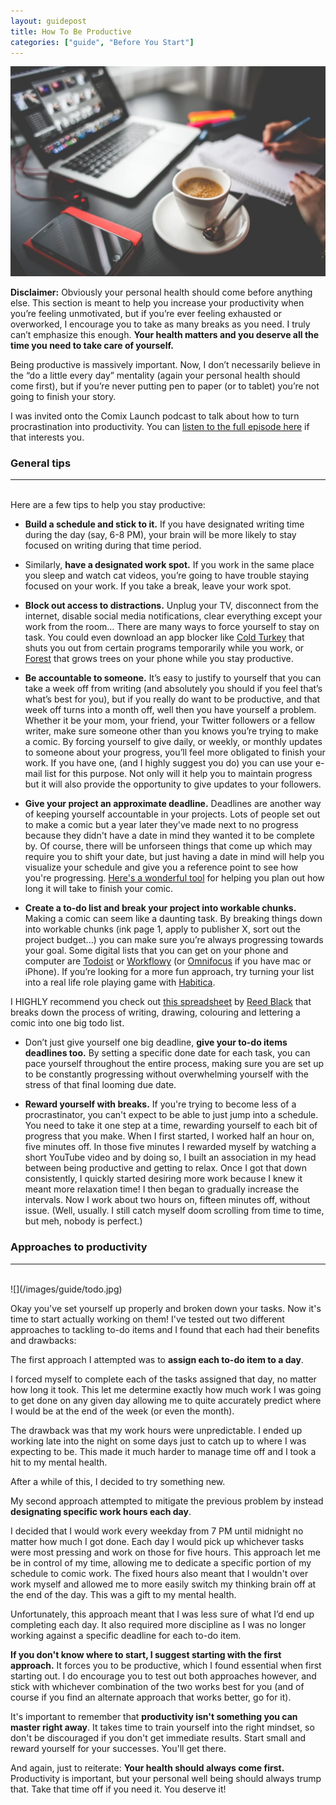 ```yaml
---
layout: guidepost
title: How To Be Productive
categories: ["guide", "Before You Start"]
---
```


![](/images/guide/prod.jpeg)

**Disclaimer:** Obviously your personal health should come before anything else. This section is meant to help you increase your productivity when you’re feeling unmotivated, but if you’re ever feeling exhausted or overworked, I encourage you to take as many breaks as you need. I truly can’t emphasize this enough. **Your health matters and you deserve all the time you need to take care of yourself.**

Being productive is massively important. Now, I don’t necessarily believe in the “do a little every day” mentality (again your personal health should come first), but if you’re never putting pen to paper (or to tablet) you’re not going to finish your story.

I was invited onto the Comix Launch podcast to talk about how to turn procrastination into productivity. You can [listen to the full episode here](http://www.comixlaunch.com/session133/) if that interests you.

### General tips

<hr><br>
Here are a few tips to help you stay productive:

- **Build a schedule and stick to it.** If you have designated writing time during the day (say, 6-8 PM), your brain will be more likely to stay focused on writing during that time period.

- Similarly, **have a designated work spot.** If you work in the same place you sleep and watch cat videos, you’re going to have trouble staying focused on your work. If you take a break, leave your work spot.

- **Block out access to distractions.** Unplug your TV, disconnect from the internet, disable social media notifications, clear everything except your work from the room… There are many ways to force yourself to stay on task. You could even download an app blocker like [Cold Turkey](https://getcoldturkey.com/) that shuts you out from certain programs temporarily while you work, or [Forest](https://www.forestapp.cc/en/) that grows trees on your phone while you stay productive.

- **Be accountable to someone.** It’s easy to justify to yourself that you can take a week off from writing (and absolutely you should if you feel that’s what’s best for you), but if you really do want to be productive, and that week off turns into a month off, well then you have yourself a problem. Whether it be your mom, your friend, your Twitter followers or a fellow writer, make sure someone other than you knows you’re trying to make a comic. By forcing yourself to give daily, or weekly, or monthly updates to someone about your progress, you’ll feel more obligated to finish your work. If you have one, (and I highly suggest you do) you can use your e-mail list for this purpose. Not only will it help you to maintain progress but it will also provide the opportunity to give updates to your followers.

- **Give your project an approximate deadline.** Deadlines are another way of keeping yourself accountable in your projects. Lots of people set out to make a comic but a year later they've made next to no progress because they didn't have a date in mind they wanted it to be complete by. Of course, there will be unforseen things that come up which may require you to shift your date, but just having a date in mind will help you visualize your schedule and give you a reference point to see how you're progressing. [Here's a wonderful tool](https://docs.google.com/spreadsheets/d/1nWzaAaCmn-vr2xxCrPjWSi7XxG1xdKE7ohg7_zA-tLw/edit#gid=0) for helping you plan out how long it will take to finish your comic.

- **Create a to-do list and break your project into workable chunks.** Making a comic can seem like a daunting task. By breaking things down into workable chunks (ink page 1, apply to publisher X, sort out the project budget...) you can make sure you’re always progressing towards your goal. Some digital lists that you can get on your phone and computer are [Todoist](https://en.todoist.com/) or [Workflowy](https://workflowy.com/) (or [Omnifocus](https://www.omnigroup.com/omnifocus) if you have mac or iPhone). If you’re looking for a more fun approach, try turning your list into a real life role playing game with [Habitica](https://habitica.com/static/front).

I HIGHLY recommend you check out [this spreadsheet](https://docs.google.com/spreadsheets/d/1ArKWureJZTxmlK2XQF7kuGbEnN7d07Ib6RBudZKmSbM/edit) by [Reed Black](http://reedblackcomics.com/) that breaks down the process of writing, drawing, colouring and lettering a comic into one big todo list.

- Don’t just give yourself one big deadline, **give your to-do items deadlines too.** By setting a specific done date for each task, you can pace yourself throughout the entire process, making sure you are set up to be constantly progressing without overwhelming yourself with the stress of that final looming due date.

- **Reward yourself with breaks.** If you're trying to become less of a procrastinator, you can't expect to be able to just jump into a schedule. You need to take it one step at a time, rewarding yourself to each bit of progress that you make. When I first started, I worked half an hour on, five minutes off. In those five minutes I rewarded myself by watching a short YouTube video and by doing so, I built an association in my head between being productive and getting to relax. Once I got that down consistently, I quickly started desiring more work because I knew it meant more relaxation time! I then began to gradually increase the intervals. Now I work about two hours on, fifteen minutes off, without issue. (Well, usually. I still catch myself doom scrolling from time to time, but meh, nobody is perfect.)

### Approaches to productivity

<hr><br>
![](/images/guide/todo.jpg)

Okay you've set yourself up properly and broken down your tasks. Now it's time to start actually working on them! I've tested out two different approaches to tackling to-do items and I found that each had their benefits and drawbacks:

The first approach I attempted was to **assign each to-do item to a day**.

I forced myself to complete each of the tasks assigned that day, no matter how long it took. This let me determine exactly how much work I was going to get done on any given day allowing me to quite accurately predict where I would be at the end of the week (or even the month).

The drawback was that my work hours were unpredictable. I ended up working late into the night on some days just to catch up to where I was expecting to be. This made it much harder to manage time off and I took a hit to my mental health.

After a while of this, I decided to try something new.

My second approach attempted to mitigate the previous problem by instead **designating specific work hours each day**.

I decided that I would work every weekday from 7 PM until midnight no matter how much I got done. Each day I would pick up whichever tasks were most pressing and work on those for five hours. This approach let me be in control of my time, allowing me to dedicate a specific portion of my schedule to comic work. The fixed hours also meant that I wouldn't over work myself and allowed me to more easily switch my thinking brain off at the end of the day. This was a gift to my mental health.

Unfortunately, this approach meant that I was less sure of what I’d end up completing each day. It also required more discipline as I was no longer working against a specific deadline for each to-do item.

**If you don't know where to start, I suggest starting with the first approach.** It forces you to be productive, which I found essential when first starting out. I do encourage you to test out both approaches however, and stick with whichever combination of the two works best for you (and of course if you find an alternate approach that works better, go for it).

It's important to remember that **productivity isn't something you can master right away**. It takes time to train yourself into the right mindset, so don't be discouraged if you don't get immediate results. Start small and reward yourself for your successes. You'll get there.

And again, just to reiterate: **Your health should always come first.** Productivity is important, but your personal well being should always trump that. Take that time off if you need it. You deserve it!